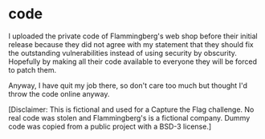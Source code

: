 # code
I uploaded the private code of Flammingberg's web shop before their initial release because they did not agree with my statement that they should fix the outstanding vulnerabilities instead of using security by obscurity.
Hopefully by making all their code available to everyone they will be forced to patch them.

Anyway, I have quit my job there, so don't care too much but thought I'd throw the code online anyway.



[Disclaimer: This is fictional and used for a Capture the Flag challenge. No real code was stolen and Flammingberg's is a fictional company. Dummy code was copied from a public project with a BSD-3 license.]